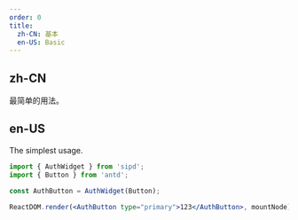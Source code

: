 ```yaml
---
order: 0
title:
  zh-CN: 基本
  en-US: Basic
---
```


## zh-CN

最简单的用法。

## en-US

The simplest usage.

```jsx
import { AuthWidget } from 'sipd';
import { Button } from 'antd';

const AuthButton = AuthWidget(Button);

ReactDOM.render(<AuthButton type="primary">123</AuthButton>, mountNode);
```
